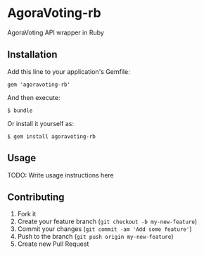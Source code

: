 # AgoraVoting-rb

AgoraVoting API wrapper in Ruby

## Installation

Add this line to your application's Gemfile:

    gem 'agoravoting-rb'

And then execute:

    $ bundle

Or install it yourself as:

    $ gem install agoravoting-rb

## Usage

TODO: Write usage instructions here

## Contributing

1. Fork it
2. Create your feature branch (`git checkout -b my-new-feature`)
3. Commit your changes (`git commit -am 'Add some feature'`)
4. Push to the branch (`git push origin my-new-feature`)
5. Create new Pull Request
